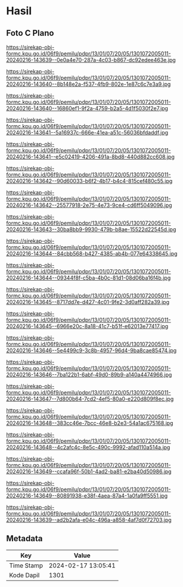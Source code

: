 # Hasil

## Foto C Plano

https://sirekap-obj-formc.kpu.go.id/06f9/pemilu/pdpr/13/01/07/20/05/1301072005011-20240216-143639--0e0a4e70-287a-4c03-b867-dc92edee463e.jpg

https://sirekap-obj-formc.kpu.go.id/06f9/pemilu/pdpr/13/01/07/20/05/1301072005011-20240216-143640--8b148e2a-f537-4fb9-802e-1e87c6c7e3a9.jpg

https://sirekap-obj-formc.kpu.go.id/06f9/pemilu/pdpr/13/01/07/20/05/1301072005011-20240216-143640--16860ef1-9f2a-4759-b2a5-4d1f5030f2e7.jpg

https://sirekap-obj-formc.kpu.go.id/06f9/pemilu/pdpr/13/01/07/20/05/1301072005011-20240216-143641--5a16937c-666e-41ea-a51c-56036bfdaddf.jpg

https://sirekap-obj-formc.kpu.go.id/06f9/pemilu/pdpr/13/01/07/20/05/1301072005011-20240216-143641--e5c02419-4206-491a-8bd8-440d882cc608.jpg

https://sirekap-obj-formc.kpu.go.id/06f9/pemilu/pdpr/13/01/07/20/05/1301072005011-20240216-143642--90d60033-b6f2-4b17-b4c4-815cef480c55.jpg

https://sirekap-obj-formc.kpu.go.id/06f9/pemilu/pdpr/13/01/07/20/05/1301072005011-20240216-143642--25577918-2e75-4e73-9ce4-cd6ff5049096.jpg

https://sirekap-obj-formc.kpu.go.id/06f9/pemilu/pdpr/13/01/07/20/05/1301072005011-20240216-143643--30ba8bb9-9930-479b-b8ae-15522d22545d.jpg

https://sirekap-obj-formc.kpu.go.id/06f9/pemilu/pdpr/13/01/07/20/05/1301072005011-20240216-143644--84cbb568-b427-4385-ab4b-077e64338645.jpg

https://sirekap-obj-formc.kpu.go.id/06f9/pemilu/pdpr/13/01/07/20/05/1301072005011-20240216-143644--09344f8f-c5ba-4b0c-81d1-08d06ba16f4b.jpg

https://sirekap-obj-formc.kpu.go.id/06f9/pemilu/pdpr/13/01/07/20/05/1301072005011-20240216-143645--8717dd7e-d427-4c01-9fe2-3d0aff282a39.jpg

https://sirekap-obj-formc.kpu.go.id/06f9/pemilu/pdpr/13/01/07/20/05/1301072005011-20240216-143645--6966e20c-8a18-41c7-b51f-e62013e77417.jpg

https://sirekap-obj-formc.kpu.go.id/06f9/pemilu/pdpr/13/01/07/20/05/1301072005011-20240216-143646--5e4499c9-3c8b-4957-96d4-9ba8cae85474.jpg

https://sirekap-obj-formc.kpu.go.id/06f9/pemilu/pdpr/13/01/07/20/05/1301072005011-20240216-143646--7ba122b1-6abf-49d0-89b9-a140a4474966.jpg

https://sirekap-obj-formc.kpu.go.id/06f9/pemilu/pdpr/13/01/07/20/05/1301072005011-20240216-143647--7d800b64-7cd2-4ef5-80a0-e220d809f8ec.jpg

https://sirekap-obj-formc.kpu.go.id/06f9/pemilu/pdpr/13/01/07/20/05/1301072005011-20240216-143648--383cc46e-7bcc-46e8-b2e3-54a1ac675168.jpg

https://sirekap-obj-formc.kpu.go.id/06f9/pemilu/pdpr/13/01/07/20/05/1301072005011-20240216-143648--4c2afc4c-8e5c-490c-9992-afad110a514a.jpg

https://sirekap-obj-formc.kpu.go.id/06f9/pemilu/pdpr/13/01/07/20/05/1301072005011-20240216-143649--ccafa96f-50b1-4ad2-ba81-e2ba40d50986.jpg

https://sirekap-obj-formc.kpu.go.id/06f9/pemilu/pdpr/13/01/07/20/05/1301072005011-20240216-143649--80891938-e38f-4aea-87a4-1a0fa9ff5551.jpg

https://sirekap-obj-formc.kpu.go.id/06f9/pemilu/pdpr/13/01/07/20/05/1301072005011-20240216-143639--ad2b2afa-e04c-496a-a858-4af7d0f72703.jpg


## Metadata

| Key        | Value               |
| ---------- | ------------------- |
| Time Stamp | 2024-02-17 13:05:41 |
| Kode Dapil | 1301                |



